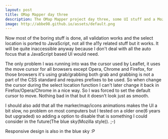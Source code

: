 ```yaml
---
layout: post
title: OMap Mapper day three
description: The OMap Mapper project day three, some UI stuff and a Mozilla joke.
image: http://abbe98.github.io/assets/default.png
---
```

Now most of the boring stuff is done, all validation works and the select location is ported to JavaScript, not all the a11y related stuff but it works. It will be quite inaccessible anyway because I don't deal with all the auto focus that a JavaScript based UI would need.

The only problem I was running into was the cursor used by Leaflet, it uses the move cursor for all browsers except Opera, Chrome and Firefox, for those browsers it's using grab/grabbing both grab and grabbing is not a part of the CSS standard and requires prefixes to be used. So when change the cursor during the select location function I can't later change it back in Firefox/Opera/Chrome in a nice way. So I was forced to set the default cursor to move. Nothing bad in that but it doesn't look just as smooth.

I should also add that all the marker/map/icons animations makes the UI a bit slow, no problem on most computers but I tested on a older one(6 years but upgraded) so adding a option to disable that is something I could consider in the future(The blue sky(Mozilla style)). ;-)

Responsive design is also in the blue sky :P